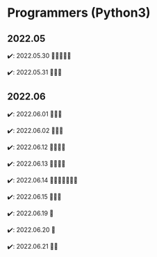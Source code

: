 # Programmers (Python3)
## 2022.05 
 ✔️: 2022.05.30 🍎🍎🍎🍎🍎 
 
 ✔️: 2022.05.31 🍎🍎🍎
## 2022.06 
 ✔️: 2022.06.01 🍎🍎🍎
 
 ✔️: 2022.06.02 🍎🍎🍎

 ✔️: 2022.06.12 🍎🍎🍎🍎
 
 ✔️: 2022.06.13 🍎🍎🍎🍎

 ✔️: 2022.06.14 🍎🍎🍎🍎🍎🍎🍎
 
 ✔️: 2022.06.15 🍎🍎🍎
 
 ✔️: 2022.06.19 🍎
 
 ✔️: 2022.06.20 🍎
 
 ✔️: 2022.06.21 🍎🍎
 
 
